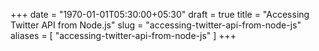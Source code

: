 +++
date = "1970-01-01T05:30:00+05:30"
draft = true
title = "Accessing Twitter API from Node.js"
slug = "accessing-twitter-api-from-node-js"
aliases = [
	"accessing-twitter-api-from-node-js"
]
+++
